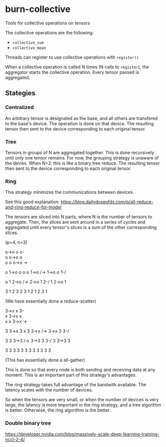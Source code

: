 # burn-collective

Tools for collective operations on tensors

The collective operations are the following:
- `collective_sum`
- `collective_mean`


Threads can register to use collective operations with `register()`

When a collective operation is called N times (N calls to `register`), 
the aggregator starts the collective operation. Every tensor passed is aggregated.  

## Stategies

### Centralized

An arbitrary tensor is designated as the base, and all others are transfered to the base's device.
The operation is done on that device.
The resulting tensor then sent to the device corresponding to each original tensor.

### Tree

Tensors in groups of N are aggregated together. This is done recursively until only one tensor 
remains. For now, the grouping strategy is unaware of the devies.
When N=2, this is like a binary tree reduce.
The resulting tensor then sent to the device corresponding to each original tensor.

### Ring

This strategy minimizes the communications between devices.

See this good explanation: https://blog.dailydoseofds.com/p/all-reduce-and-ring-reduce-for-model

The tensors are sliced into N parts, where N is the number of tensors to aggregate. 
Then, the slices are sent around in a series of cycles and aggregated until every tensor's slices 
is a sum of the other corresponding slices. 

(p=4, n=3)

o->o  o  o-\
o  o->o  o  \
o  o  o->o   \->


o  1->o  o
o  o  1->o  /->
1->o  o  1-/

o  1  2->o  /->
2->o  1  2-/
1  2->o  1

3  1  2  3
2  3  1  2
1  2  3  1

(We have essentially done a reduce-scatter)

3->x  x  3-\
x  3->x  x  \
x  x  3->x   \->

3  3->x  3
x  3  3->x  /->
3->x  3  3-/

3  3  3->3  /->
3->3  3  3-/
3  3->3  3

3  3  3  3
3  3  3  3
3  3  3  3

(This has essentially done a all-gather)

This is done so that every node is both sending and receiving data at any moment. 
This is an important part of this strategy's advantages.

The ring strategy takes full advantage of the bandwith available. The latency scales with the 
number of devices. 

So when the tensors are very small, or when the number of devices is very large, the latency is more 
important in the ring strategy, and a tree algorithm is better. Otherwise, the ring algorithm is 
the better.


### Double binary tree

https://developer.nvidia.com/blog/massively-scale-deep-learning-training-nccl-2-4/

